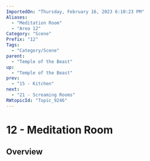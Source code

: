 ```yaml
---
ImportedOn: "Thursday, February 16, 2023 6:10:23 PM"
Aliases:
  - "Meditation Room"
  - "Area 12"
Category: "Scene"
Prefix: "12"
Tags:
  - "Category/Scene"
parent:
  - "Temple of the Beast"
up:
  - "Temple of the Beast"
prev:
  - "15 - Kitchen"
next:
  - "21 - Screaming Rooms"
RWtopicId: "Topic_9246"
---
```

# 12 - Meditation Room
## Overview
